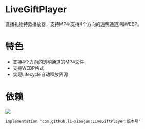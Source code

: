 # LiveGiftPlayer
直播礼物特效播放器，支持MP4(支持4个方向的透明通道)和WEBP。

# 特色
- 支持4个方向的透明通道的MP4文件
- 支持WEBP格式
- 实现Lifecycle自动释放资源

# 依赖

[![](https://jitpack.io/v/li-xiaojun/LiveGiftPlayer.svg)](https://jitpack.io/#li-xiaojun/LiveGiftPlayer)
```
implementation 'com.github.li-xiaojun:LiveGiftPlayer:版本号'
```